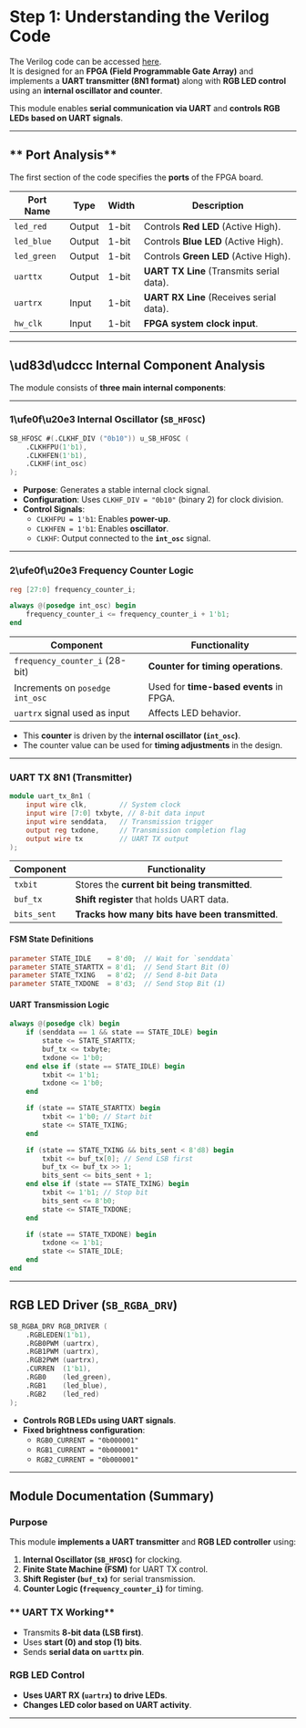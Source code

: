 # **Step 1: Understanding the Verilog Code**
The Verilog code can be accessed [here](https://github.com/Skandakm29/VsdSquadron_mini_fpga_uart_loopback).  
It is designed for an **FPGA (Field Programmable Gate Array)** and implements a **UART transmitter (8N1 format)** along with **RGB LED control** using an **internal oscillator and counter**.

This module enables **serial communication via UART** and **controls RGB LEDs based on UART signals**.

---

## ** Port Analysis**
The first section of the code specifies the **ports** of the FPGA board.

| **Port Name**   | **Type**  | **Width** | **Description** |
|---------------|---------|---------|----------------|
| `led_red`    | Output  | 1-bit   | Controls **Red LED** (Active High). |
| `led_blue`   | Output  | 1-bit   | Controls **Blue LED** (Active High). |
| `led_green`  | Output  | 1-bit   | Controls **Green LED** (Active High). |
| `uarttx`     | Output  | 1-bit   | **UART TX Line** (Transmits serial data). |
| `uartrx`     | Input   | 1-bit   | **UART RX Line** (Receives serial data). |
| `hw_clk`     | Input   | 1-bit   | **FPGA system clock input**. |

---

## **\ud83d\udccc Internal Component Analysis**
The module consists of **three main internal components**:

---

### **1\ufe0f\u20e3 Internal Oscillator (`SB_HFOSC`)**
```verilog
SB_HFOSC #(.CLKHF_DIV ("0b10")) u_SB_HFOSC (
    .CLKHFPU(1'b1),
    .CLKHFEN(1'b1),
    .CLKHF(int_osc)
);
```
- **Purpose**: Generates a stable internal clock signal.
- **Configuration**: Uses `CLKHF_DIV = "0b10"` (binary 2) for clock division.
- **Control Signals**:
  - `CLKHFPU = 1'b1`: Enables **power-up**.
  - `CLKHFEN = 1'b1`: Enables **oscillator**.
  - `CLKHF`: Output connected to the **`int_osc`** signal.

---

### **2\ufe0f\u20e3 Frequency Counter Logic**
```verilog
reg [27:0] frequency_counter_i;

always @(posedge int_osc) begin
    frequency_counter_i <= frequency_counter_i + 1'b1;
end
```
| **Component** | **Functionality** |
|-------------|----------------|
| `frequency_counter_i` (28-bit) | **Counter for timing operations**. |
| Increments on `posedge int_osc` | Used for **time-based events** in FPGA. |
| `uartrx` signal used as input | Affects LED behavior. |

- This **counter** is driven by the **internal oscillator (`int_osc`)**.
- The counter value can be used for **timing adjustments** in the design.

---

### **UART TX 8N1 (Transmitter)**
```verilog
module uart_tx_8n1 (
    input wire clk,        // System clock
    input wire [7:0] txbyte, // 8-bit data input
    input wire senddata,   // Transmission trigger
    output reg txdone,     // Transmission completion flag
    output wire tx         // UART TX output
);
```
| **Component** | **Functionality** |
|-------------|----------------|
| `txbit` | Stores the **current bit being transmitted**. |
| `buf_tx` | **Shift register** that holds UART data. |
| `bits_sent` | **Tracks how many bits have been transmitted**. |

#### **FSM State Definitions**
```verilog
parameter STATE_IDLE    = 8'd0;  // Wait for `senddata`
parameter STATE_STARTTX = 8'd1;  // Send Start Bit (0)
parameter STATE_TXING   = 8'd2;  // Send 8-bit Data
parameter STATE_TXDONE  = 8'd3;  // Send Stop Bit (1)
```

#### **UART Transmission Logic**
```verilog
always @(posedge clk) begin
    if (senddata == 1 && state == STATE_IDLE) begin
        state <= STATE_STARTTX;
        buf_tx <= txbyte;
        txdone <= 1'b0;
    end else if (state == STATE_IDLE) begin
        txbit <= 1'b1;
        txdone <= 1'b0;
    end

    if (state == STATE_STARTTX) begin
        txbit <= 1'b0; // Start bit
        state <= STATE_TXING;
    end

    if (state == STATE_TXING && bits_sent < 8'd8) begin
        txbit <= buf_tx[0]; // Send LSB first
        buf_tx <= buf_tx >> 1;
        bits_sent <= bits_sent + 1;
    end else if (state == STATE_TXING) begin
        txbit <= 1'b1; // Stop bit
        bits_sent <= 8'b0;
        state <= STATE_TXDONE;
    end

    if (state == STATE_TXDONE) begin
        txdone <= 1'b1;
        state <= STATE_IDLE;
    end
end
```
---

## **RGB LED Driver (`SB_RGBA_DRV`)**
```verilog
SB_RGBA_DRV RGB_DRIVER (
    .RGBLEDEN(1'b1),
    .RGB0PWM (uartrx),
    .RGB1PWM (uartrx),
    .RGB2PWM (uartrx),
    .CURREN  (1'b1),
    .RGB0    (led_green),
    .RGB1    (led_blue),
    .RGB2    (led_red)
);
```
- **Controls RGB LEDs using UART signals**.
- **Fixed brightness configuration**:
  - `RGB0_CURRENT = "0b000001"`
  - `RGB1_CURRENT = "0b000001"`
  - `RGB2_CURRENT = "0b000001"`

---

## **Module Documentation (Summary)**

### **Purpose**
This module **implements a UART transmitter** and **RGB LED controller** using:
1. **Internal Oscillator (`SB_HFOSC`)** for clocking.
2. **Finite State Machine (FSM)** for UART TX control.
3. **Shift Register (`buf_tx`)** for serial transmission.
4. **Counter Logic (`frequency_counter_i`)** for timing.

### ** UART TX Working**
- Transmits **8-bit data (LSB first)**.
- Uses **start (0) and stop (1) bits**.
- Sends **serial data on `uarttx` pin**.

### **RGB LED Control**
- **Uses UART RX (`uartrx`) to drive LEDs**.
- **Changes LED color based on UART activity**.

---



